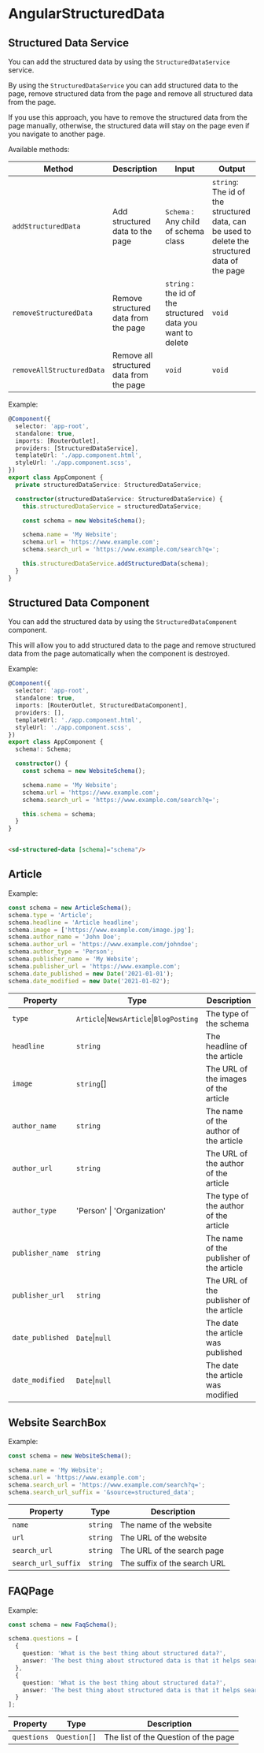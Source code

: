 # AngularStructuredData

## Structured Data Service

You can add the structured data by using the `StructuredDataService` service.

By using the `StructuredDataService` you can add structured data to the page, remove structured data from the page and remove all structured data from the page.

If you use this approach, you have to remove the structured data from the page manually, otherwise, the structured data will stay on the page even if you navigate to another page.

Available methods:

| Method                    | Description                              | Input                                                       | Output                                                                                         |
|---------------------------|------------------------------------------|-------------------------------------------------------------|------------------------------------------------------------------------------------------------|
| `addStructuredData`       | Add structured data to the page          | `Schema` : Any child of schema class                        | `string`: The id of the structured data, can be used to delete the structured data of the page |
| `removeStructuredData`    | Remove structured data from the page     | `string` : the id of the structured data you want to delete | `void`                                                                                         |
| `removeAllStructuredData` | Remove all structured data from the page | `void`                                                      | `void`                                                                                         |

Example:

```typescript
@Component({
  selector: 'app-root',
  standalone: true,
  imports: [RouterOutlet],
  providers: [StructuredDataService],
  templateUrl: './app.component.html',
  styleUrl: './app.component.scss',
})
export class AppComponent {
  private structuredDataService: StructuredDataService;

  constructor(structuredDataService: StructuredDataService) {
    this.structuredDataService = structuredDataService;

    const schema = new WebsiteSchema();

    schema.name = 'My Website';
    schema.url = 'https://www.example.com';
    schema.search_url = 'https://www.example.com/search?q=';

    this.structuredDataService.addStructuredData(schema);
  }
}

```

## Structured Data Component

You can add the structured data by using the `StructuredDataComponent` component.

This will allow you to add structured data to the page and remove structured data from the page automatically when the component is destroyed.

Example:

```typescript
@Component({
  selector: 'app-root',
  standalone: true,
  imports: [RouterOutlet, StructuredDataComponent],
  providers: [],
  templateUrl: './app.component.html',
  styleUrl: './app.component.scss',
})
export class AppComponent {
  schema!: Schema;

  constructor() {
    const schema = new WebsiteSchema();

    schema.name = 'My Website';
    schema.url = 'https://www.example.com';
    schema.search_url = 'https://www.example.com/search?q=';

    this.schema = schema;
  }
}
```

```html

<sd-structured-data [schema]="schema"/>
```

## Article
Example:
```typescript
const schema = new ArticleSchema();
schema.type = 'Article';
schema.headline = 'Article headline';
schema.image = ['https://www.example.com/image.jpg'];
schema.author_name = 'John Doe';
schema.author_url = 'https://www.example.com/johndoe';
schema.author_type = 'Person';
schema.publisher_name = 'My Website';
schema.publisher_url = 'https://www.example.com';
schema.date_published = new Date('2021-01-01');
schema.date_modified = new Date('2021-01-02');
```

| Property         | Type                                    | Description                              |
|------------------|-----------------------------------------|------------------------------------------|
| `type`           | `Article`\|`NewsArticle`\|`BlogPosting` | The type of the schema                   |
| `headline`       | `string`                                | The headline of the article              |
| `image`          | `string`[]                              | The URL of the images of the article     |
| `author_name`    | `string`                                | The name of the author of the article    |
| `author_url`     | `string`                                | The URL of the author of the article     |
| `author_type`    | 'Person' \| 'Organization'              | The type of the author of the article    |
| `publisher_name` | `string`                                | The name of the publisher of the article |
| `publisher_url`  | `string`                                | The URL of the publisher of the article  |
| `date_published` | `Date`\|`null`                          | The date the article was published       |
| `date_modified`  | `Date`\|`null`                          | The date the article was modified        |


## Website SearchBox

Example:
```typescript
const schema = new WebsiteSchema();

schema.name = 'My Website';
schema.url = 'https://www.example.com';
schema.search_url = 'https://www.example.com/search?q=';
schema.search_url_suffix = '&source=structured_data';
```

| Property           | Type      | Description                              |
|--------------------|-----------|------------------------------------------|
| `name`             | `string`  | The name of the website                  |
| `url`              | `string`  | The URL of the website                   |
| `search_url`       | `string`  | The URL of the search page               |
| `search_url_suffix`| `string`  | The suffix of the search URL             |

## FAQPage

Example:
```typescript
const schema = new FaqSchema();

schema.questions = [
  {
    question: 'What is the best thing about structured data?',
    answer: 'The best thing about structured data is that it helps search engines understand the content of the page.'
  },
  {
    question: 'What is the best thing about structured data?',
    answer: 'The best thing about structured data is that it helps search engines understand the content of the page.'
  }
];
```

| Property      | Type      | Description                          |
|---------------|-----------|--------------------------------------|
| `questions`  | `Question[]`   | The list of the Question of the page |


